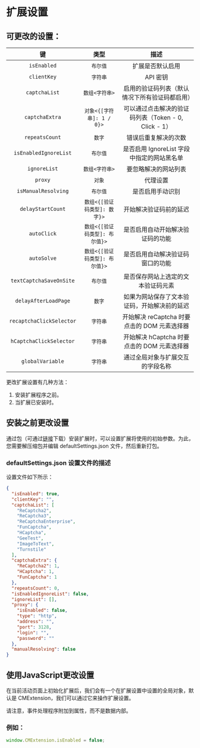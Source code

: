 ﻿---
sidebar_position: 4
---


# 扩展设置

## 可更改的设置：

|**键**|**类型**|**描述**|
| :-: | :-: | :-: |
|`isEnabled`|`布尔值`|扩展是否默认启用|
|`clientKey`|`字符串`|API 密钥|
|`captchaList`|`数组<字符串>`|启用的验证码列表（默认情况下所有验证码都启用）|
|`captchaExtra`|`对象<{[字符串]: 1 / 0}>`|可以通过点击解决的验证码列表（Token - 0, Click - 1）|
|`repeatsCount`|`数字`|错误后重复解决的次数|
|`isEnabledIgnoreList`|`布尔值`|是否启用 IgnoreList 字段中指定的网站黑名单|
|`ignoreList`|`数组<字符串>`|要忽略解决的网站列表|
|`proxy`|`对象`|代理设置|
|`isManualResolving`|`布尔值`|是否启用手动识别|
|`delayStartCount`|`数组<{[验证码类型]: 数字}>`|开始解决验证码前的延迟|
|`autoClick`|`数组<{[验证码类型]: 布尔值}>`|是否启用自动开始解决验证码的功能|
|`autoSolve`|`数组<{[验证码类型]: 布尔值}>`|是否启用自动解决验证码窗口的功能|
|`textCaptchaSaveOnSite`|`布尔值`|是否保存网站上选定的文本验证码元素|
|`delayAfterLoadPage`|`数字`|如果为网站保存了文本验证码，开始解决前的延迟|
|`recaptchaClickSelector`|`字符串`|开始解决 reCaptcha 时要点击的 DOM 元素选择器|
|`hCaptchaClickSelector`|`字符串`|开始解决 hCaptcha 时要点击的 DOM 元素选择器|
|`globalVariable`|`字符串`|通过全局对象与扩展交互的字段名称|

更改扩展设置有几种方法：
1. 安装扩展程序之前。
2. 当扩展已安装时。

## 安装之前更改设置

通过包（可通过[链接](https://drive.google.com/drive/folders/1ErdzNr6yF8g9fWpNSenaQ-93mANG6wLC)下载）安装扩展时，可以设置扩展将使用的初始参数。为此，您需要解压缩包并编辑 defaultSettings.json 文件，然后重新打包。

### **defaultSettings.json 设置文件的描述**

设置文件如下所示：

```json title="defaultSettings.json"
{
  "isEnabled": true,
  "clientKey": "",
  "captchaList": [
    "ReCaptcha2",
    "ReCaptcha3",
    "ReCaptchaEnterprise",
    "FunCaptcha",
    "HCaptcha",
    "GeeTest",
    "ImageToText",
    "Turnstile"
  ],
  "captchaExtra": {
    "ReCaptcha2": 1,
    "HCaptcha": 1,
    "FunCaptcha": 1
  },
  "repeatsCount": 0,
  "isEnabledIgnoreList": false,
  "ignoreList": [],
  "proxy": {
    "isEnabled": false,
    "type": "http",
    "address": "",
    "port": 3128,
    "login": "",
    "password": ""
  },
  "manualResolving": false
}
```
## 使用JavaScript更改设置

在当前活动页面上初始化扩展后，我们会有一个在扩展设置中设置的全局对象，默认是 CMExtension，我们可以通过它来操作扩展设置。

请注意，事件处理程序附加到属性，而不是数据内部。

### **例如：**
```js
window.CMExtension.isEnabled = false;
```